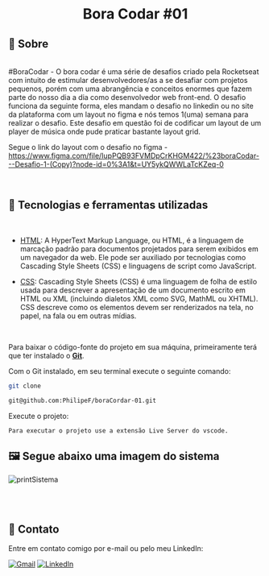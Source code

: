 <div align="center">
<h1> Bora Codar #01 </h1>
</div>
<h2>📃 Sobre</h2><p>
<br>
#BoraCodar - O bora codar é uma série de desafios criado pela Rocketseat com intuito de estimular desenvolvedores/as a se desafiar com projetos pequenos, porém com uma abrangência e conceitos enormes que fazem parte do nosso dia a dia como desenvolvedor web front-end. O desafio funciona da seguinte forma, eles mandam o desafio no linkedin ou no site da plataforma com um layout no figma e nós temos 1(uma) semana para realizar o desafio.
Este desafio em questão foi de codificar um layout de um player de música onde pude praticar bastante layout grid. 

Segue o link do layout com o desafio no figma - https://www.figma.com/file/IupPQB93FVMDpCrKHGM422/%23boraCodar---Desafio-1-(Copy)?node-id=0%3A1&t=UY5ykQWWLaTcKZeq-0

<br>

## 🚀 Tecnologias e ferramentas utilizadas
<br>

- [HTML](https://en.wikipedia.org/wiki/HTML): A HyperText Markup Language, ou HTML, é a linguagem de marcação padrão para documentos projetados para serem exibidos em um navegador da web. Ele pode ser auxiliado por tecnologias como Cascading Style Sheets (CSS) e linguagens de script como JavaScript.


- [CSS](https://developer.mozilla.org/en-US/docs/Web/CSS): Cascading Style Sheets (CSS) é uma linguagem de folha de estilo usada para descrever a apresentação de um documento escrito em HTML ou XML (incluindo dialetos XML como SVG, MathML ou XHTML). CSS descreve como os elementos devem ser renderizados na tela, no papel, na fala ou em outras mídias.

<br>

Para baixar o código-fonte do projeto em sua máquina, primeiramente terá que ter instalado o [**Git**](https://git-scm.com/).

Com o Git instalado, em seu terminal execute o seguinte comando:

```bash
git clone  

git@github.com:PhilipeF/boraCordar-01.git
```

Execute o projeto:

```
Para executar o projeto use a extensão Live Server do vscode.
```

<h2> 🖼️ Segue abaixo uma imagem do sistema</h2>

![printSistema](https://user-images.githubusercontent.com/64853039/218130653-4f761c48-8d0b-48e6-997d-55acf3257007.png)

<br>
<br>

## 📲 Contato

Entre em contato comigo por e-mail ou pelo meu LinkedIn:

<a href="mailto:philipsferreiraa@gmail.com"><img src="https://img.shields.io/badge/Gmail-D14836?style=for-the-badge&logo=gmail&logoColor=white" alt="Gmail"/></a>
<a href="https://www.linkedin.com/in/philipe-ferreira-60696388/"><img src="https://img.shields.io/badge/linkedin%20-%230077B5.svg?&style=for-the-badge&logo=linkedin&logoColor=white" alt="LinkedIn"/></a>
